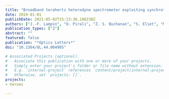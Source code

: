 ```yaml
---
title: "Broadband terahertz heterodyne spectrometer exploiting synchrotron radiation at megahertz resolution"
date: 2019-01-01
publishDate: 2021-05-02T15:13:36.108238Z
authors: ["J.-F. Lampin", "O. Pirali", "Z. S. Buchanan", "S. Eliet", "M.-A. Martin-Drumel", "J. Turut", "P. Roy", "F. Hindle", "G. Mouret"]
publication_types: ["2"]
abstract: ""
featured: false
publication: "*Optics Letters*"
doi: "10.1364/OL.44.004985"

# Associated Projects (optional).
#   Associate this publication with one or more of your projects.
#   Simply enter your project's folder or file name without extension.
#   E.g. `internal-project` references `content/project/internal-project/index.md`.
#   Otherwise, set `projects: []`.
projects:
- heroes

---
```



